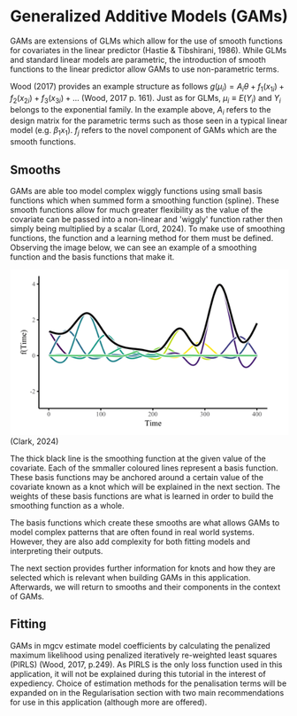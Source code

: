 # Generalized Additive Models (GAMs)

GAMs are extensions of GLMs which allow for the use of smooth functions for covariates in the linear predictor (Hastie & Tibshirani, 1986). While GLMs and standard linear models are parametric, the introduction of smooth functions to the linear predictor allow GAMs to use non-parametric terms.

Wood (2017) provides an example structure as follows $g(\mu_i) = A_i \theta + f_1(x_{1i}) + f_2(x_{2i}) + f_3(x_{3i}) + ...$ (Wood, 2017 p. 161). Just as for GLMs, $\mu_i \equiv E(Y_i)$ and $Y_i$ belongs to the exponential family. In the example above, $A_i$ refers to the design matrix for the parametric terms such as those seen in a typical linear model (e.g. $\beta_1 x_1$). $f_j$ refers to the novel component of GAMs which are the smooth functions. 

## Smooths

GAMs are able too model complex wiggly functions using small basis functions which when summed form a smoothing function (spline). These smooth functions allow for much greater flexibility as the value of the covariate can be passed into a non-linear and 'wiggly' function rather then simply being multiplied by a scalar (Lord, 2024). To make use of smoothing functions, the function and a learning method for them must be defined. Observing the image below, we can see an example of a smoothing function and the basis functions that make it.

![Text](images/smoothing_function.png) (Clark, 2024)

The thick black line is the smoothing function at the given value of the covariate. Each of the smmaller coloured lines represent a basis function. These basis functions may be anchored around a certain value of the covariate known as a knot which will be explained in the next section. The weights of these basis functions are what is learned in order to build the smoothing function as a whole.

The basis functions which create these smooths are what allows GAMs to model complex patterns that are often found in real world systems. However, they are also add complexity for both fitting models and interpreting their outputs.

The next section provides further information for knots and how they are selected which is relevant when building GAMs in this application. Afterwards, we will return to smooths and their components in the context of GAMs.

## Fitting

GAMs in mgcv estimate model coefficients by calculating the penalized maximum likelihood using penalized iteratively re-weighted least squares (PIRLS) (Wood, 2017, p.249). As PIRLS is the only loss function used in this application, it will not be explained during this tutorial in the interest of expediency. Choice of estimation methods for the penalisation terms will be expanded on in the Regularisation section with two main recommendations for use in this application (although more are offered).
